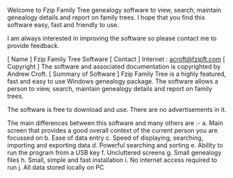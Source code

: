 Welcome to Fzip Family Tree genealogy software to view, search, maintain genealogy details and report on family trees. 
I hope that you find this software easy, fast and friendly to use.

I am always interested in improving the software so please contact me to provide feedback.

[ Name ] Fzip Family Tree Software 
[ Contact ] Internet : acroft@fzipft.com
[ Copyright ] The software and associated documentation is copyrighted by Andrew Croft.
[ Summary of Software ] Fzip Family Tree is a highly featured, fast and easy to use Windows genealogy package. The software allows a person to view, search, maintain genealogy details and report on family trees.

The software is free to download and use. There are no advertisements in it.

The main differences between this software and many others are :-
a. Main screen that provides a good overall context of the current person 
   you are focussed on
b. Ease of data entry
c. Speed of displaying, searching, importing and exporting data
d. Powerful searching and sorting
e. Ability to run the program from a USB key
f. Uncluttered screens
g. Small genealogy files
h. Small, simple and fast installation
i. No internet access required to run
j. All data stored locally on PC
